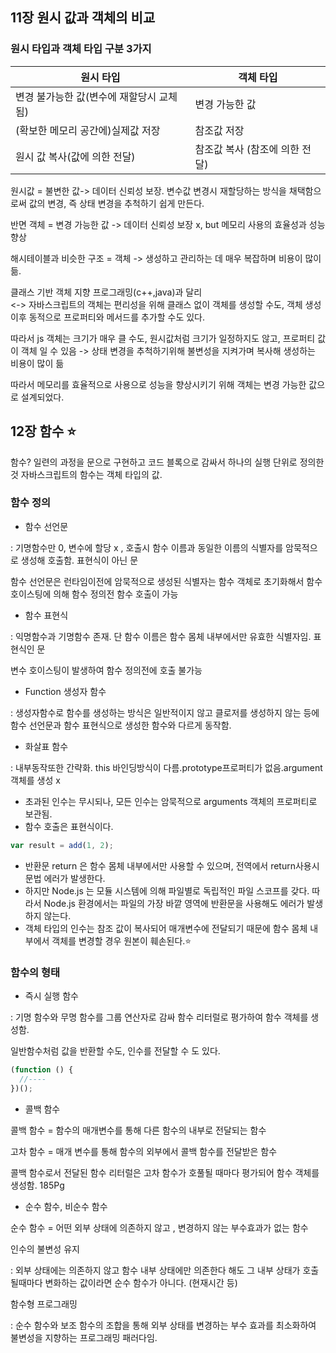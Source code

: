 ## 11장 원시 값과 객체의 비교

### 원시 타입과 객체 타입 구분 3가지

| 원시 타입                                | 객체 타입                      |
| ---------------------------------------- | ------------------------------ |
| 변경 불가능한 값(변수에 재할당시 교체됨) | 변경 가능한 값                 |
| (확보한 메모리 공간에)실제값 저장        | 참조값 저장                    |
| 원시 값 복사(값에 의한 전달)             | 참조값 복사 (참조에 의한 전달) |

원시값 = 불변한 값-> 데이터 신뢰성 보장.
변수값 변경시 재할당하는 방식을 채택함으로써 값의 변경, 즉 상태 변경을 추척하기 쉽게 만든다.

반면 객체 = 변경 가능한 값 -> 데이터 신뢰성 보장 x, but 메모리 사용의 효율성과 성능 향상

해시테이블과 비슷한 구조 = 객체
-> 생성하고 관리하는 데 매우 복잡하며 비용이 많이 듦.

클래스 기반 객체 지향 프로그래밍(c++,java)과 달리  
<-> 자바스크립트의 객체는 편리성을 위해 클래스 없이 객체를 생성할 수도, 객체 생성이후 동적으로 프로퍼티와 메서드를 추가할 수도 있다.

따라서 js 객체는 크기가 매우 클 수도, 원시값처럼 크기가 일정하지도 않고, 프로퍼티 값이 객체 일 수 있음
-> 상태 변경을 추척하기위해 불변성을 지켜가며 복사해 생성하는 비용이 많이 듦

따라서 메모리를 효율적으로 사용으로 성능을 향상시키기 위해 객체는 변경 가능한 값으로 설계되었다.

## 12장 함수 ⭐

함수? 일련의 과정을 문으로 구현하고 코드 블록으로 감싸서 하나의 실행 단위로 정의한 것
자바스크립트의 함수는 객체 타입의 값.

### 함수 정의

- 함수 선언문

: 기명함수만 0, 변수에 할당 x , 호출시 함수 이름과 동일한 이름의 식별자를 암묵적으로 생성해 호출함. 표현식이 아닌 문

함수 선언문은 런타임이전에 암묵적으로 생성된 식별자는 함수 객체로 초기화해서 함수 호이스팅에 의해 함수 정의전 함수 호출이 가능

- 함수 표현식

: 익명함수과 기명함수 존재. 단 함수 이름은 함수 몸체 내부에서만 유효한 식별자임. 표현식인 문

변수 호이스팅이 발생하여 함수 정의전에 호출 불가능

- Function 생성자 함수

: 생성자함수로 함수를 생성하는 방식은 일반적이지 않고 클로저를 생성하지 않는 등에 함수 선언문과 함수 표현식으로 생성한 함수와 다르게 동작함.

- 화살표 함수

: 내부동작또한 간략화. this 바인딩방식이 다름.prototype프로퍼티가 없음.argument 객체를 생성 x

- 초과된 인수는 무시되나, 모든 인수는 암묵적으로 arguments 객체의 프로퍼티로 보관됨.
- 함수 호출은 표현식이다.

```javascript
var result = add(1, 2);
```

- 반환문 return 은 함수 몸체 내부에서만 사용할 수 있으며, 전역에서 return사용시 문법 에러가 발생한다.
- 하지만 Node.js 는 모듈 시스템에 의해 파일별로 독립적인 파일 스코프를 갖다. 따라서 Node.js 환경에서는 파일의 가장 바깥 영역에 반환문을 사용해도 에러가 발생하지 않는다.
- 객체 타입의 인수는 참조 값이 복사되어 매개변수에 전달되기 때문에 함수 몸체 내부에서 객체를 변경할 경우 원본이 훼손된다.⭐

### 함수의 형태

- 즉시 실행 함수

: 기명 함수와 무명 함수를 그룹 연산자로 감싸 함수 리터럴로 평가하여 함수 객체를 생성함.

일반함수처럼 값을 반환할 수도, 인수를 전달할 수 도 있다.

```js
(function () {
  //----
})();
```

- 콜백 함수

콜백 함수 = 함수의 매개변수를 통해 다른 함수의 내부로 전달되는 함수

고차 함수 = 매개 변수를 통해 함수의 외부에서 콜백 함수를 전달받은 함수

콜백 함수로서 전달된 함수 리터럴은 고차 함수가 호풀될 때마다 평가되어 함수 객체를 생성함. 185Pg

- 순수 함수, 비순수 함수

순수 함수 = 어떤 외부 상태에 의존하지 않고 , 변경하지 않는 부수효과가 없는 함수

인수의 불변성 유지

: 외부 상태에는 의존하지 않고 함수 내부 상태에만 의존한다 해도 그 내부 상태가 호출될때마다 변화하는 값이라면 순수 함수가 아니다. (현재시간 등)

함수형 프로그래밍

: 순수 함수와 보조 함수의 조합을 통해 외부 상태를 변경하는 부수 효과를 최소화하여 불변성을 지향하는 프로그래밍 패러다임.
